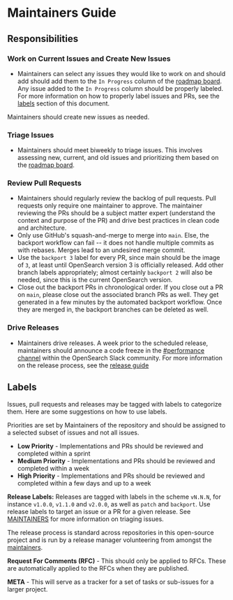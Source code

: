# Maintainers Guide

## Responsibilities

### Work on Current Issues and Create New Issues

* Maintainers can select any issues they would like to work on and should add should add them to the `In Progress` column of the [roadmap board](https://github.com/opensearch-project/opensearch-benchmark/projects/1). Any issue added to the `In Progress` column should be properly labeled. For more information on how to properly label issues and PRs, see the [labels](#labels) section of this document.

Maintainers should create new issues as needed.

### Triage Issues
* Maintainers should meet biweekly to triage issues. This involves assessing new, current, and old issues and prioritizing them based on the [roadmap board](https://github.com/opensearch-project/opensearch-benchmark/projects/1).

### Review Pull Requests

* Maintainers should regularly review the backlog of pull requests. Pull requests only require one maintainer to approve. The maintainer reviewing the PRs should be a subject matter expert (understand the context and purpose of the PR) and drive best practices in clean code and architecture.
* Only use GitHub's squash-and-merge to merge into `main`.  Else, the backport workflow can fail -- it does not handle multiple commits as with rebases.  Merges lead to an undesired merge commit.
* Use the `backport 3` label for every PR, since main should be the image of `3`, at least until OpenSearch version 3 is officially released.  Add other branch labels appropriately; almost certainly `backport 2` will also be needed, since this is the current OpenSearch version.
* Close out the backport PRs in chronological order. If you close out a PR on `main`, please close out the associated branch PRs as well. They get generated in a few minutes by the automated backport workflow. Once they are merged in, the backport branches can be deleted as well.

### Drive Releases
* Maintainers drive releases. A week prior to the scheduled release, maintainers should announce a code freeze in the [#performance channel](https://opensearch.slack.com/archives/C0516H8EJ7R) within the OpenSearch Slack community. For more information on the release process, see the [release guide](<https://github.com/opensearch-project/OpenSearch-Benchmark/blob/main/RELEASE_GUIDE.md>)


## Labels

Issues, pull requests and releases may be tagged with labels to categorize them. Here are some suggestions on how to use labels.

Priorities are set by Maintainers of the repository and should be assigned to a selected subset of issues and not all issues.

* **Low Priority** - Implementations and PRs should be reviewed and completed within a sprint
* **Medium Priority** - Implementations and PRs should be reviewed and completed within a week
* **High Priority** - Implementations and PRs should be reviewed and completed within a few days and up to a week


**Release Labels:**  Releases are tagged with labels in the scheme `vN.N.N`, for instance `v1.0.0`, `v1.1.0` and `v2.0.0`, as well as `patch` and `backport`. Use release labels to target an issue or a PR for a given release. See [MAINTAINERS](MAINTAINERS.md#triage-open-issues) for more information on triaging issues.

The release process is standard across repositories in this open-source project and is run by a release manager volunteering from amongst the [maintainers](MAINTAINERS.md).

**Request For Comments (RFC)** - This should only be applied to RFCs. These are automatically applied to the RFCs when they are published.

**META** - This will serve as a tracker for a set of tasks or sub-issues for a larger project.



